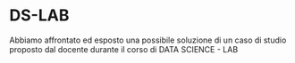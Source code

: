 # DS-LAB
Abbiamo affrontato ed esposto una possibile soluzione di un caso di studio proposto dal docente durante il corso di DATA SCIENCE - LAB

